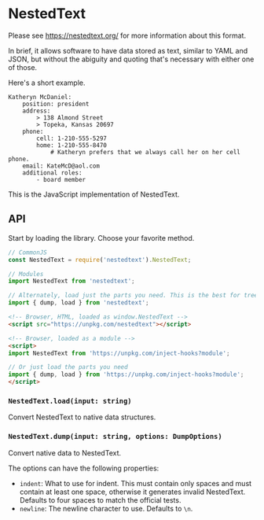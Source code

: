 # NestedText

Please see https://nestedtext.org/ for more information about this format.

In brief, it allows software to have data stored as text, similar to YAML and JSON, but without the abiguity and quoting that's necessary with either one of those.

Here's a short example.

```
Katheryn McDaniel:
    position: president
    address:
        > 138 Almond Street
        > Topeka, Kansas 20697
    phone:
        cell: 1-210-555-5297
        home: 1-210-555-8470
            # Katheryn prefers that we always call her on her cell phone.
    email: KateMcD@aol.com
    additional roles:
        - board member
```

This is the JavaScript implementation of NestedText.


## API

Start by loading the library. Choose your favorite method.

```js
// CommonJS
const NestedText = require('nestedtext').NestedText;
```

```js
// Modules
import NestedText from 'nestedtext';

// Alternately, load just the parts you need. This is the best for tree-shaking.
import { dump, load } from 'nestedtext';
```

```html
<!-- Browser, HTML, loaded as window.NestedText -->
<script src="https://unpkg.com/nestedtext"></script>
```

```html
<!-- Browser, loaded as a module -->
<script>
import NestedText from 'https://unpkg.com/inject-hooks?module';

// Or just load the parts you need
import { dump, load } from 'https://unpkg.com/inject-hooks?module';
</script>
```


### `NestedText.load(input: string)`

Convert NestedText to native data structures.

### `NestedText.dump(input: string, options: DumpOptions)`

Convert native data to NestedText.

The options can have the following properties:

* `indent`: What to use for indent. This must contain only spaces and must contain at least one space, otherwise it generates invalid NestedText. Defaults to four spaces to match the official tests.
* `newline`: The newline character to use. Defaults to `\n`.
